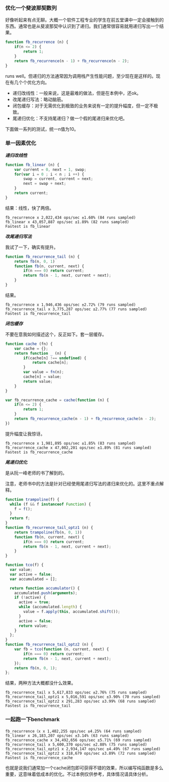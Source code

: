 ### 优化一个斐波那契数列

好像听起来有点无聊。大概一个软件工程专业的学生在前五堂课中一定会接触到的东西。通常也是从斐波那契中认识到了递归。我们通常很容易就用递归写出一个结果。

```js
function fb_recurrence (n) {
    if(n <= 2) {
        return 1;
    }
    return fb_recurrence(n - 1) + fb_recurrence(n - 2);
}
```

runs well。但递归的方法通常因为调用栈产生性能问题，至少现在是这样的。现在有几个个优化方向。

- 递归改线性：一般来说，这是最难的做法，但是在本例中，还ok。
- 改尾递归写法：略动脑筋。
- 闭包缓存：对于无需优化到极致的业务来说有一定的提升幅度，但一定不极致。
- 尾递归优化：不支持尾递归？做一个假的尾递归来优化吧。

下面做一系列的测试，统一n值为10。

### 单一因素优化

***递归改线性***

```js
function fb_linear (n) {
    var current = 0, next = 1, swap;
    for(var i = 0 ; i < n ; i ++) {
        swap = current, current = next;
        next = swap + next;
    }
    return current;
}

```

结果：线性，快了两倍。

```
fb_recurrence x 2,022,434 ops/sec ±1.60% (84 runs sampled)
fb_linear x 43,057,887 ops/sec ±1.89% (82 runs sampled)
Fastest is fb_linear
```

***改尾递归写法***

我试了一下，确实有提升。

```js
function fb_recurrence_tail (n) {
    return fb(n, 0, 1)
    function fb(n, current, next) {
        if(n === 0) return current;
        return fb(n - 1, next, current + next);
    }
}
```

结果。

```
fb_recurrence x 1,946,436 ops/sec ±2.72% (79 runs sampled)
fb_recurrence_tail x 3,775,287 ops/sec ±2.77% (77 runs sampled)
Fastest is fb_recurrence_tail
```

***闭包缓存***

不要在意我如何描述这个，反正如下。套一层缓存。

```js
function cache (fn) {
    var cache = {};
    return function _ (n) {
        if(cache[n] !== undefined) {
            return cache[n];
        }
        var value = fn(n);
        cache[n] = value;
        return value;
    }
}

var fb_recurrence_cache = cache(function (n) {
    if(n <= 2) {
        return 1;
    }
    return fb_recurrence_cache(n - 1) + fb_recurrence_cache(n - 2);
})
```

提升幅度让我惊讶。

```
fb_recurrence x 1,981,895 ops/sec ±1.85% (83 runs sampled)
fb_recurrence_cache x 47,002,201 ops/sec ±1.89% (81 runs sampled)
Fastest is fb_recurrence_cache
```

***尾递归优化***

是从阮一峰老师的书了解到的。

注意，老师书中的方法是针对已经使用尾递归写法的递归来优化的。这里不重点解释。

```js
function trampoline(f) {
  while (f && f instanceof Function) {
    f = f();
  }
  return f;
}
function fb_recurrence_tail_optz1 (n) {
    return trampoline(fb(n, 0, 1))
    function fb(n, current, next) {
        if(n === 0) return current;
        return fb(n - 1, next, current + next);
    }
}

function tco(f) {
  var value;
  var active = false;
  var accumulated = [];

  return function accumulator() {
    accumulated.push(arguments);
    if (!active) {
      active = true;
      while (accumulated.length) {
        value = f.apply(this, accumulated.shift());
      }
      active = false;
      return value;
    }
  };
}
function fb_recurrence_tail_optz2 (n) {
    var fb = tco(function (n, current, next) {
        if(n === 0) return current;
        return fb(n - 1, next, current + next);
    });
    return fb(n, 0, 1);
};
```

结果，两种方法大概都没什么效果。

```
fb_recurrence_tail x 5,617,833 ops/sec ±2.76% (75 runs sampled)
fb_recurrence_tail_optz1 x 5,016,591 ops/sec ±3.90% (70 runs sampled)
fb_recurrence_tail_optz2 x 291,283 ops/sec ±3.99% (68 runs sampled)
Fastest is fb_recurrence_tail
```

### 一起跑一下benchmark


```
fb_recurrence（x x 1,402,255 ops/sec ±4.25% (64 runs sampled)
fb_linear x 26,183,207 ops/sec ±3.14% (63 runs sampled)
fb_recurrence_cache x 34,492,656 ops/sec ±5.71% (69 runs sampled)
fb_recurrence_tail x 5,600,370 ops/sec ±2.88% (75 runs sampled)
fb_recurrence_tail_optz1 x 2,934,147 ops/sec ±4.49% (67 runs sampled)
fb_recurrence_tail_optz2 x 318,679 ops/sec ±3.89% (72 runs sampled)
Fastest is fb_recurrence_cache
```

也就是说我们通常加一个cache闭包即可获得不错的效果，所以编写纯函数是多么重要，这意味着低成本的优化。不过本例仅供参考，具体情况请具体分析。